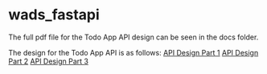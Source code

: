 # wads_fastapi

The full pdf file for the Todo App API design can be seen in the docs folder.

The design for the Todo App API is as follows:
[API Design Part 1](docs/fastapi1.png)
[API Design Part 2](docs/fastapi2.png)
[API Design Part 3](docs/fastapi3.png)
